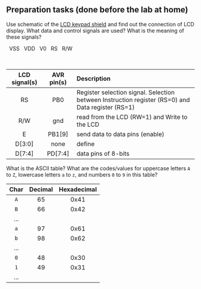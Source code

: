 <a name="preparation"></a>
## Preparation tasks (done before the lab at home)

Use schematic of the [LCD keypad shield](../../Docs/arduino_shield.pdf) and find out the connection of LCD display. What data and control signals are used? What is the meaning of these signals?

&nbsp;
VSS 
&nbsp;
VDD
&nbsp;
V0
&nbsp;
RS
&nbsp;
R/W
&nbsp;

&nbsp;







   | **LCD signal(s)** | **AVR pin(s)** | **Description**                                                                                   |
   | :---------------: | :------------: | :------------------------------------------------------------------------------------------------ |
   |        RS         |      PB0       | Register selection signal. Selection between Instruction register (RS=0) and Data register (RS=1) |
   |        R/W        |      gnd       | read from the LCD (RW=1) and Write to the LCD                                                     |
   |         E         |     PB1[9]     | send data to data pins (enable)                                                                   |
   |      D[3:0]       |      none      |  define                                                                                       |
   |      D[7:4]       |    PD[7:4]     | data pins of 8-bits                          

What is the ASCII table? What are the codes/values for uppercase letters `A` to `Z`, lowercase letters `a` to `z`, and numbers `0` to `9` in this table?

| **Char** | **Decimal** | **Hexadecimal** |
   | :------: | :---------: | :-------------: |
   |   `A`    |     65      |      0x41       |
   |   `B`    |     66      |      0x42       |
   |   ...    |             |                 |
   |   `a`    |     97      |      0x61       |
   |   `b`    |     98      |      0x62       |
   |   ...    |             |                 |
   |   `0`    |     48      |      0x30       |
   |   `1`    |     49      |      0x31       |
   |   ...    |             |                 |
